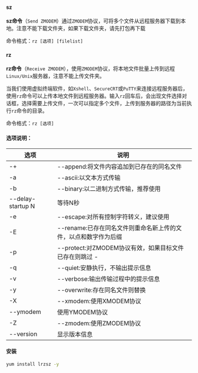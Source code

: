 #### sz

**sz命令**（`Send ZMODEM`）通过`ZMODEM`协议，可将多个文件从远程服务器下载到本地。注意不能下载文件夹，如果下载文件夹，请先打包再下载

命令格式：`rz [选项] [filelist]`



#### rz

**rz命令**（`Receive ZMODEM`），使用`ZMODEM`协议，将本地文件批量上传到远程`Linux/Unix`服务器，注意不能上传文件夹。

当我们使用虚拟终端软件，如`Xshell`、`SecureCRT`或`PuTTY`来连接远程服务器后，使用`rz`命令可以上传本地文件到远程服务器。输入`rz`回车后，会出现文件选择对话框，选择需要上传文件，一次可以指定多个文件，上传到服务器的路径为当前执行`rz`命令的目录。

命令格式：`rz [选项]`



#### 选项说明：

| 选项              | 说明                                                         |
| ----------------- | ------------------------------------------------------------ |
| -+                | --append:将文件内容追加到已存在的同名文件                    |
| -a                | --ascii:以文本方式传输                                       |
| -b                | --binary:以二进制方式传输，推荐使用                          |
| --delay-startup N | 等待N秒                                                      |
| -e                | --escape:对所有控制字符转义，建议使用                        |
| -E                | --rename:已存在同名文件则重命名新上传的文件，以点和数字作为后缀 |
| -p                | --protect:对ZMODEM协议有效，如果目标文件已存在则跳过 -       |
| -q                | --quiet:安静执行，不输出提示信息                             |
| -v                | --verbose:输出传输过程中的提示信息                           |
| -y                | --overwrite:存在同名文件则替换                               |
| -X                | --xmodem:使用XMODEM协议                                      |
| --ymodem          | 使用YMODEM协议                                               |
| -Z                | --zmodem:使用ZMODEM协议                                      |
| --version         | 显示版本信息                                                 |



#### 安装

```bash
yum install lrzsz -y
```